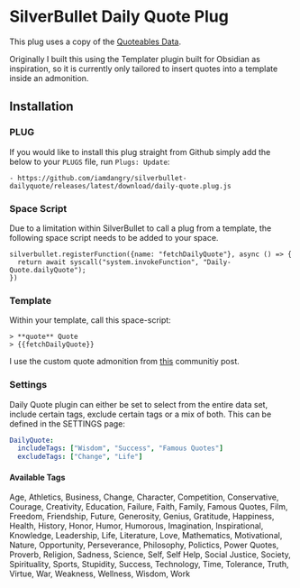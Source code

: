 
# SilverBullet Daily Quote Plug

This plug uses a copy of the [Quoteables Data](https://github.com/quotable-io/data).

Originally I built this using the Templater plugin built for Obsidian as inspiration, so it is currently only tailored to insert quotes into a template inside an admonition.

## Installation

### PLUG

If you would like to install this plug straight from Github simply add the below to your `PLUGS` file, run `Plugs: Update`:

```
- https://github.com/iamdangry/silverbullet-dailyquote/releases/latest/download/daily-quote.plug.js
```

### Space Script

Due to a limitation within SilverBullet to call a plug from a template, the following space script needs to be added to your space.

```space-script
silverbullet.registerFunction({name: "fetchDailyQuote"}, async () => {
  return await syscall("system.invokeFunction", "Daily-Quote.dailyQuote");
})
```

### Template

Within your template, call this space-script:

```
> **quote** Quote
> {{fetchDailyQuote}}
```

I use the custom quote admonition from [this](https://community.silverbullet.md/t/additional-admonition-types/281/3) communitiy post.

### Settings

Daily Quote plugin can either be set to select from the entire data set, include certain tags, exclude certain tags or a mix of both. This can be defined in the SETTINGS page:

```yaml
DailyQuote:
  includeTags: ["Wisdom", "Success", "Famous Quotes"]
  excludeTags: ["Change", "Life"]
```

#### Available Tags

Age, Athletics, Business, Change, Character, Competition, Conservative, Courage, Creativity, Education, Failure, Faith, Family, Famous Quotes, Film, Freedom, Friendship, Future, Generosity, Genius, Gratitude, Happiness, Health, History, Honor, Humor, Humorous, Imagination, Inspirational, Knowledge, Leadership, Life, Literature, Love, Mathematics, Motivational, Nature, Opportunity, Perseverance, Philosophy, Polictics, Power Quotes, Proverb, Religion, Sadness, Science, Self, Self Help, Social Justice, Society, Spirituality, Sports, Stupidity, Success, Technology, Time, Tolerance, Truth, Virtue, War, Weakness, Wellness, Wisdom, Work
